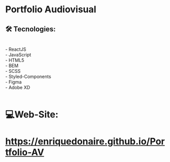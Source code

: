 # Portfolio Audiovisual 

##  🛠️ Tecnologies: 
<br/>
- ReactJS <br/>
- JavaScript <br/>
- HTML5 <br/>
- BEM <br/>
- SCSS <br/>
- Styled-Components <br/>
- Figma <br/>
- Adobe XD <br/>
<br/>

#   💻Web-Site: 

#   https://enriquedonaire.github.io/Portfolio-AV
